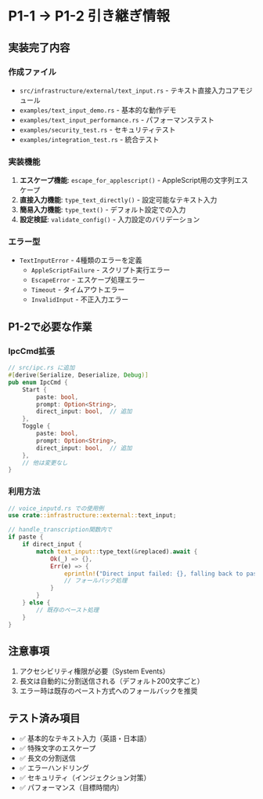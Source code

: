 # P1-1 → P1-2 引き継ぎ情報

## 実装完了内容

### 作成ファイル
- `src/infrastructure/external/text_input.rs` - テキスト直接入力コアモジュール
- `examples/text_input_demo.rs` - 基本的な動作デモ
- `examples/text_input_performance.rs` - パフォーマンステスト
- `examples/security_test.rs` - セキュリティテスト
- `examples/integration_test.rs` - 統合テスト

### 実装機能
1. **エスケープ機能**: `escape_for_applescript()` - AppleScript用の文字列エスケープ
2. **直接入力機能**: `type_text_directly()` - 設定可能なテキスト入力
3. **簡易入力機能**: `type_text()` - デフォルト設定での入力
4. **設定検証**: `validate_config()` - 入力設定のバリデーション

### エラー型
- `TextInputError` - 4種類のエラーを定義
  - `AppleScriptFailure` - スクリプト実行エラー
  - `EscapeError` - エスケープ処理エラー
  - `Timeout` - タイムアウトエラー
  - `InvalidInput` - 不正入力エラー

## P1-2で必要な作業

### IpcCmd拡張
```rust
// src/ipc.rs に追加
#[derive(Serialize, Deserialize, Debug)]
pub enum IpcCmd {
    Start {
        paste: bool,
        prompt: Option<String>,
        direct_input: bool,  // 追加
    },
    Toggle {
        paste: bool,
        prompt: Option<String>,
        direct_input: bool,  // 追加
    },
    // 他は変更なし
}
```

### 利用方法
```rust
// voice_inputd.rs での使用例
use crate::infrastructure::external::text_input;

// handle_transcription関数内で
if paste {
    if direct_input {
        match text_input::type_text(&replaced).await {
            Ok(_) => {},
            Err(e) => {
                eprintln!("Direct input failed: {}, falling back to paste", e);
                // フォールバック処理
            }
        }
    } else {
        // 既存のペースト処理
    }
}
```

## 注意事項
1. アクセシビリティ権限が必要（System Events）
2. 長文は自動的に分割送信される（デフォルト200文字ごと）
3. エラー時は既存のペースト方式へのフォールバックを推奨

## テスト済み項目
- ✅ 基本的なテキスト入力（英語・日本語）
- ✅ 特殊文字のエスケープ
- ✅ 長文の分割送信
- ✅ エラーハンドリング
- ✅ セキュリティ（インジェクション対策）
- ✅ パフォーマンス（目標時間内）
